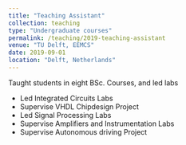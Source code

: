 ```yaml
---
title: "Teaching Assistant"
collection: teaching
type: "Undergraduate courses"
permalink: /teaching/2019-teaching-assistant
venue: "TU Delft, EEMCS"
date: 2019-09-01
location: "Delft, Netherlands"
---
```


Taught students in eight BSc. Courses, and led labs
- Led Integrated Circuits Labs
- Supervise VHDL Chipdesign Project
- Led Signal Processing Labs
- Supervise Amplifiers and Instrumentation Labs
- Supervise Autonomous driving Project